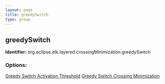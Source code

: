 ```yaml
---
layout: page
title: greedySwitch
type: group
---
```

## greedySwitch

**Identifier:** org.eclipse.elk.layered.crossingMinimization.greedySwitch

### Options:

[Greedy Switch Activation Threshold](org-eclipse-elk-layered-crossingMinimization-greedySwitch-activationThreshold)
[Greedy Switch Crossing Minimization](org-eclipse-elk-layered-crossingMinimization-greedySwitch-type)
